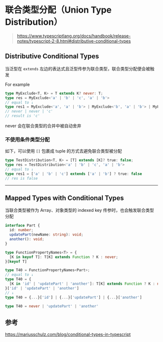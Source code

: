 
# 联合类型分配（Union Type Distribution）

> <https://www.typescriptlang.org/docs/handbook/release-notes/typescript-2-8.html#distributive-conditional-types>

## Distributive Conditional Types

当泛型在 `extends` 左边的表达式且泛型传参为联合类型，联合类型分配便会被触发

For example

```ts
type MyExclude<T, K> = T extends K? never: T;
type res = MyExclude<'a' | 'b' | 'c', 'a' | 'b'>
// equal to ↓
type res1 = MyExclude<'a', 'a' | 'b'> | MyExclude<'b', 'a' | 'b'> | MyExclude<'c', 'a' | 'b'>
// never | never | 'c'
// result is 'c'
```

never 会在联合类型的合并中被自动舍弃

### 不使用条件类型分配

如下，可以使用 `[]` 包裹成 tuple 的方式去避免联合类型被分配

```ts
type TestDistribution<T, K> = [T] extends [K]? true: false;
type res = TestDistribution<'a' | 'b' | 'c', 'a' | 'b'>
// equal to ↓
type res1 = ['a' | 'b' | 'c'] extends ['a' | 'b'] ? true: false
// res is false
```

---

## Mapped Types with Conditional Types

当联合类型被作为 Array、对象类型的 indexed key 传参时，也会触发联合类型分配

```ts
interface Part {
  id: number;
  updatePart(newName: string): void;
  another(): void;
}

type FunctionPropertyNames<T> = {
  [K in keyof T]: T[K] extends Function ? K : never;
}[keyof T]

type T40 = FunctionPropertyNames<Part>; 
// equal to ↓
type T40 = {
  [K in 'id' | 'updatePart' | 'another']: T[K] extends Function ? K : never;
}['id' | 'updatePart' | 'another']
// ↓
type T40 = {...}['id'] | {...}['updatePart'] | {...}['another']

type T40 = never | 'updatePart' | 'another'
```

## 参考

https://mariusschulz.com/blog/conditional-types-in-typescript